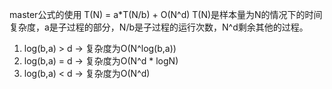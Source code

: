 master公式的使用
T(N) = a*T(N/b) + O(N^d)
T(N)是样本量为N的情况下的时间复杂度，a是子过程的部分，N/b是子过程的运行次数，N^d剩余其他的过程。
1) log(b,a) > d -> 复杂度为O(N^log(b,a))
2) log(b,a) = d -> 复杂度为O(N^d * logN)
3) log(b,a) < d -> 复杂度为O(N^d)